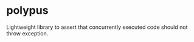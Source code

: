 # polypus
Lightweight library to assert that concurrently executed code should not throw exception.
